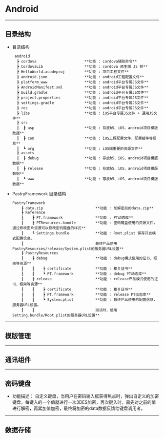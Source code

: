 # Android

----
## 目录结构

  * 目录结构
    
         android
          ┣ cordova                      **功能 : cordova辅助命令**
          ┣ CordovaLib                   **功能 : cordova 原生端 JS 桥**
          ┣ HelloWorld.xcodeproj         **功能 : 项目工程文件**
          ┣ android.json                 **功能 : android工程配置文件**
          ┣ platform_www                 **功能 : android平台专属JS文件**
          ┣ AndroidManifest.xml          **功能 : android平台专属JS文件**
          ┣ build.gradle                 **功能 : android平台专属JS文件**
          ┣ project.properties           **功能 : android平台专属JS文件**
          ┣ settings.gradle              **功能 : android平台专属JS文件**
          ┣ res                          **功能 : android平台专属JS文件**
          ┣ libs                         **功能 : iOS平台专属JS文件 + 通用JS文件**
          ┣ src
          ┃  ┣ asp                       **功能 : 存放h5、iOS、android项目模版数据** 
          ┃  ┣ com                       **功能 : iOS工程配置文件，配置插件等信息**
          ┃  ┗ org                       **功能 : iOS端重要的资源文件**
          ┣ assets
          ┃  ┣ debug                     **功能 : 存放h5、iOS、android项目模版数据** 
          ┃  ┣ release                   **功能 : 存放h5、iOS、android项目模版数据** 
          ┃  ┗ www                       **功能 : 存放h5、iOS、android项目模版数据** 

  * PastryFramework 目录结构

        PastryFramework           
            ┣ data.zip                        **功能 : 加解密后的data.zip**
            ┣ Reference
            ┃    ┣ PT.framework               **功能 : PT动态库**
            ┃    ┣ PTResources.bundle         **功能 : 密码键盘使用的资源文件，通过修改图片资源可以修改密码键盘的样式**
            ┃    ┗ Settings.bundle            **功能 : Root.plist 保存开发模式配置信息。
            ┃                                 最终产品使用PastryResources/release/System.plist的服务器URL设置**
            ┣ PastryResources
            ┃    ┣ debug                      **功能 : debug模式使用的证书、框架等资源**
            ┃    ┃    ┣ certificate           **功能 : 相关证书**
            ┃    ┃    ┗ PT.framework          **功能 : debug PT动态库**
            ┃    ┣ release                    **功能 : release产品模式使用的证书、框架等资源**
            ┃    ┃    ┣ certificate           **功能 : 相关证书**
            ┃    ┃    ┣ PT.framework          **功能 : release PT动态库**
            ┃    ┃    ┗ System.plist          **功能 : 最终产品使用的配置信息，服务器URL设置。
            ┃    ┃                            测试时，使用Setting.bundle/Root.plist的服务器URL设置**

----
## 模版管理

----
## 通讯组件

----
## 密码键盘
* 功能描述：
    自定义键盘，当用户在密码输入框获得焦点时，弹出自定义的加密键盘，每键入的一个值就进行一次3DES加密，再次键入时，需先对之前的值进行解密，再累加值加密，最终将加密的data数据反馈给键盘调用者。

----
## 数据存储

